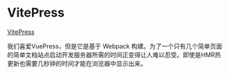 <!--
 * @Author: tangdaoyong
 * @Date: 2021-06-18 11:38:27
 * @LastEditors: tangdaoyong
 * @LastEditTime: 2021-06-18 11:38:56
 * @Description: VitePress
-->
# VitePress

[VitePress](https://vitejs.cn/vitepress/)

我们喜爱VuePress，但是它是基于 Webpack 构建。为了一个只有几个简单页面的简单文档站点启动开发服务器所需的时间正变得让人难以忍受。即使是HMR热更新也需要几秒钟的时间才能在浏览器中显示出来。